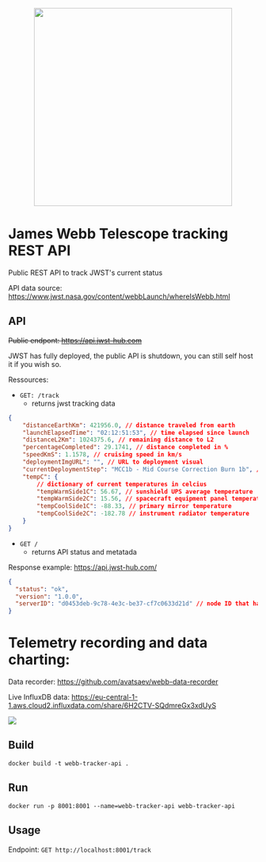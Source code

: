 
<p align="center">
  <img src="https://www.jwst.nasa.gov/content/webbLaunch/assets/images/branding/logo/FULLCOLOR_2LINE_LIGHT_BG.png" width="400">
</p>

# James Webb Telescope tracking REST API

Public REST API to track JWST's current status

API data source: https://www.jwst.nasa.gov/content/webbLaunch/whereIsWebb.html

## API

~~Public endpont: https://api.jwst-hub.com~~

JWST has fully deployed, the public API is shutdown, you can still self host it if you wish so.


Ressources:


- `GET: /track`
  - returns jwst tracking data



```json
{
    "distanceEarthKm": 421956.0, // distance traveled from earth
    "launchElapsedTime": "02:12:51:53", // time elapsed since launch
    "distanceL2Km": 1024375.6, // remaining distance to L2
    "percentageCompleted": 29.1741, // distance completed in %
    "speedKmS": 1.1578, // cruising speed in km/s
    "deploymentImgURL": "", // URL to deployment visual
    "currentDeploymentStep": "MCC1b - Mid Course Correction Burn 1b", // Current deployment step with description
    "tempC": {
        // dictionary of current temperatures in celcius
        "tempWarmSide1C": 56.67, // sunshield UPS average temperature
        "tempWarmSide2C": 15.56, // spacecraft equipment panel temperature
        "tempCoolSide1C": -88.33, // primary mirror temperature
        "tempCoolSide2C": -182.78 // instrument radiator temperature
    }
}
```


- `GET /`
  - returns API status and metatada 

Response example:  https://api.jwst-hub.com/

```json
{
  "status": "ok",
  "version": "1.0.0",
  "serverID": "d0453deb-9c78-4e3c-be37-cf7c0633d21d" // node ID that handled the request
}
```

# Telemetry recording and data charting:


Data recorder: https://github.com/avatsaev/webb-data-recorder

Live InfluxDB data: https://eu-central-1-1.aws.cloud2.influxdata.com/share/6H2CTV-SQdmreGx3xdUyS

![](https://i.imgur.com/EZ9ayux.png)

## Build

`docker build -t webb-tracker-api .`

## Run

`docker run -p 8001:8001 --name=webb-tracker-api webb-tracker-api`

## Usage

Endpoint: `GET http://localhost:8001/track`



